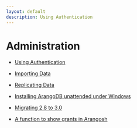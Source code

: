 ```yaml
---
layout: default
description: Using Authentication
---
```

Administration
==============

- [Using Authentication](administration-authentication.html)

- [Importing Data](administration-importing-data.html)

- [Replicating Data](administration-replicating-data.html)

- [Installing ArangoDB unattended under Windows](administration-nsissilent-mode.html)

- [Migrating 2.8 to 3.0](administration-migrate2-8to3-0.html)

- [A function to show grants in Arangosh](administration-show-users-grants.html)
